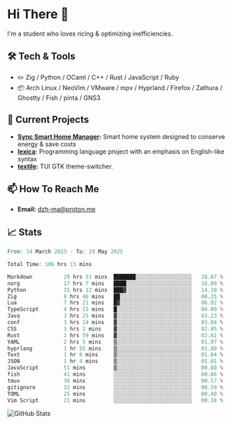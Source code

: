 # Hi There 👋
I'm a student who loves ricing & optimizing inefficiencies.
## 🛠️ Tech & Tools
- ✏️  Zig / Python / OCaml / C++ / Rust / JavaScript / Ruby
- 📦 Arch Linux / NeoVim / VMware / mpv / Hyprland / Firefox / Zathura / Ghostty / Fish / pinta / GNS3
## 🔭 Current Projects
- **[Sync Smart Home Manager](https://github.com/dzh-ma/sync):** Smart home system designed to conserve energy & save costs
- **[lexica](https://github.com/dzh-ma/lexica):** Programming language project with an emphasis on English-like syntax
- **[textile](https://github.com/dzh-ma/textile):** TUI GTK theme-switcher.
## 📫 How To Reach Me
- **Email:** [dzh-ma@proton.me](mailto:dzh-ma@proton.me)
## 📈 Stats
<!--START_SECTION:waka-->

```rust
From: 14 March 2025 - To: 29 May 2025

Total Time: 106 hrs 15 mins

Markdown          29 hrs 51 mins  ███████░░░░░░░░░░░░░░░░░░   28.07 %
norg              17 hrs 7 mins   ████░░░░░░░░░░░░░░░░░░░░░   16.09 %
Python            15 hrs 12 mins  ███▓░░░░░░░░░░░░░░░░░░░░░   14.30 %
Zig               8 hrs 46 mins   ██░░░░░░░░░░░░░░░░░░░░░░░   08.25 %
Lua               7 hrs 21 mins   █▓░░░░░░░░░░░░░░░░░░░░░░░   06.92 %
TypeScript        4 hrs 15 mins   █░░░░░░░░░░░░░░░░░░░░░░░░   04.00 %
Java              3 hrs 25 mins   ▓░░░░░░░░░░░░░░░░░░░░░░░░   03.23 %
conf              3 hrs 14 mins   ▓░░░░░░░░░░░░░░░░░░░░░░░░   03.04 %
CSS               3 hrs 2 mins    ▓░░░░░░░░░░░░░░░░░░░░░░░░   02.85 %
Rust              2 hrs 59 mins   ▓░░░░░░░░░░░░░░░░░░░░░░░░   02.81 %
YAML              2 hrs 5 mins    ▒░░░░░░░░░░░░░░░░░░░░░░░░   01.97 %
hyprlang          1 hr 55 mins    ▒░░░░░░░░░░░░░░░░░░░░░░░░   01.80 %
Text              1 hr 6 mins     ▒░░░░░░░░░░░░░░░░░░░░░░░░   01.04 %
JSON              1 hr 4 mins     ▒░░░░░░░░░░░░░░░░░░░░░░░░   01.01 %
JavaScript        51 mins         ▒░░░░░░░░░░░░░░░░░░░░░░░░   00.80 %
fish              41 mins         ░░░░░░░░░░░░░░░░░░░░░░░░░   00.66 %
tmux              36 mins         ░░░░░░░░░░░░░░░░░░░░░░░░░   00.57 %
gitignore         32 mins         ░░░░░░░░░░░░░░░░░░░░░░░░░   00.50 %
TOML              25 mins         ░░░░░░░░░░░░░░░░░░░░░░░░░   00.40 %
Vim Script        21 mins         ░░░░░░░░░░░░░░░░░░░░░░░░░   00.34 %
```

<!--END_SECTION:waka-->

![GitHub Stats](https://github-readme-stats.vercel.app/api?username=dzh-ma&show_icons=true&theme=transparent)
